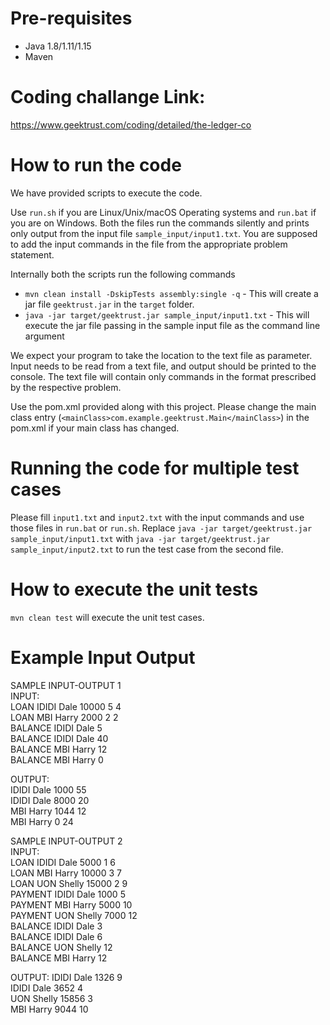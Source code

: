 # Pre-requisites
* Java 1.8/1.11/1.15
* Maven

# Coding challange Link:
https://www.geektrust.com/coding/detailed/the-ledger-co

# How to run the code

We have provided scripts to execute the code. 

Use `run.sh` if you are Linux/Unix/macOS Operating systems and `run.bat` if you are on Windows.  Both the files run the commands silently and prints only output from the input file `sample_input/input1.txt`. You are supposed to add the input commands in the file from the appropriate problem statement. 

Internally both the scripts run the following commands 

 * `mvn clean install -DskipTests assembly:single -q` - This will create a jar file `geektrust.jar` in the `target` folder.
 * `java -jar target/geektrust.jar sample_input/input1.txt` - This will execute the jar file passing in the sample input file as the command line argument

 We expect your program to take the location to the text file as parameter. Input needs to be read from a text file, and output should be printed to the console. The text file will contain only commands in the format prescribed by the respective problem.

 Use the pom.xml provided along with this project. Please change the main class entry (`<mainClass>com.example.geektrust.Main</mainClass>`) in the pom.xml if your main class has changed.

 # Running the code for multiple test cases

 Please fill `input1.txt` and `input2.txt` with the input commands and use those files in `run.bat` or `run.sh`. Replace `java -jar target/geektrust.jar sample_input/input1.txt` with `java -jar target/geektrust.jar sample_input/input2.txt` to run the test case from the second file. 

 # How to execute the unit tests

 `mvn clean test` will execute the unit test cases.

# Example Input Output

SAMPLE INPUT-OUTPUT 1 <br />
INPUT:<br />
LOAN IDIDI Dale 10000 5 4<br />
LOAN MBI Harry 2000 2 2<br />
BALANCE IDIDI Dale 5<br />
BALANCE IDIDI Dale 40<br />
BALANCE MBI Harry 12<br />
BALANCE MBI Harry 0<br />

OUTPUT:<br />
IDIDI Dale 1000 55<br />
IDIDI Dale 8000 20<br />
MBI Harry 1044 12<br />
MBI Harry 0 24<br />

SAMPLE INPUT-OUTPUT 2<br />
INPUT:<br />
LOAN IDIDI Dale 5000 1 6<br />
LOAN MBI Harry 10000 3 7<br />
LOAN UON Shelly 15000 2 9<br />
PAYMENT IDIDI Dale 1000 5<br />
PAYMENT MBI Harry 5000 10<br />
PAYMENT UON Shelly 7000 12<br />
BALANCE IDIDI Dale 3<br />
BALANCE IDIDI Dale 6<br />
BALANCE UON Shelly 12<br />
BALANCE MBI Harry 12<br />

OUTPUT:
IDIDI Dale 1326 9<br />
IDIDI Dale 3652 4<br />
UON Shelly 15856 3<br />
MBI Harry 9044 10<br />
